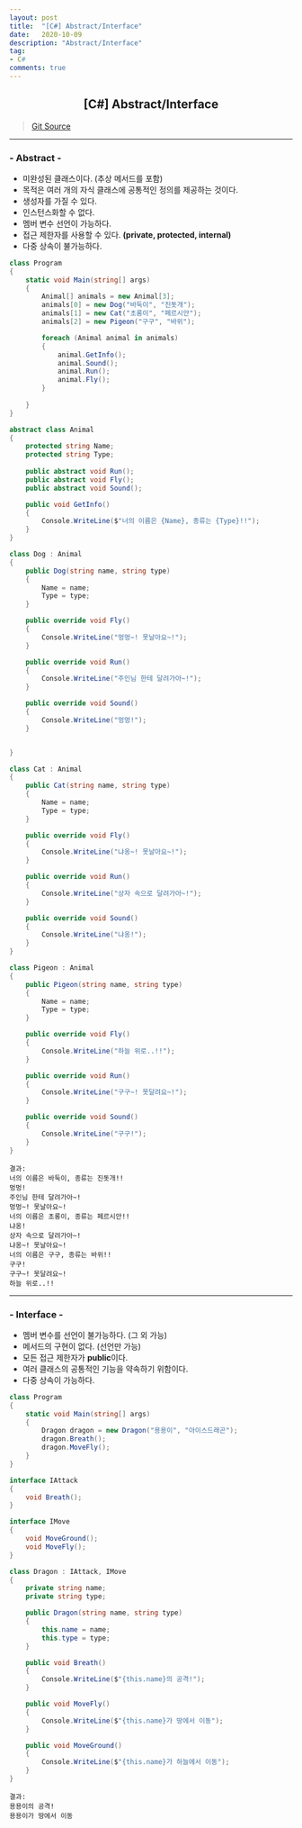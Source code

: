 ```yaml
---
layout: post
title:  "[C#] Abstract/Interface"
date:   2020-10-09
description: "Abstract/Interface"
tag: 
- C# 
comments: true
---
```


## <center>[C#] Abstract/Interface</center> 

>[Git Source](https://github.com/chanos-dev/blogcode/tree/master/20-1009)

---

### - Abstract -
- 미완성된 클래스이다. (추상 메서드를 포함)
- 목적은 여러 개의 자식 클래스에 공통적인 정의를 제공하는 것이다. 
- 생성자를 가질 수 있다.
- 인스턴스화할 수 없다.
- 멤버 변수 선언이 가능하다.
- 접근 제한자를 사용할 수 있다. <b>(private, protected, internal)</b>
- 다중 상속이 불가능하다.

```c#
class Program
{
    static void Main(string[] args)
    {
        Animal[] animals = new Animal[3];
        animals[0] = new Dog("바둑이", "진돗개");
        animals[1] = new Cat("초롱이", "페르시안");
        animals[2] = new Pigeon("구구", "바위");  

        foreach (Animal animal in animals)
        {
            animal.GetInfo();
            animal.Sound();
            animal.Run();
            animal.Fly();
        }
        
    }
}

abstract class Animal
{       
    protected string Name;
    protected string Type; 
      
    public abstract void Run();
    public abstract void Fly();
    public abstract void Sound();

    public void GetInfo()
    {
        Console.WriteLine($"너의 이름은 {Name}, 종류는 {Type}!!");
    }  
}

class Dog : Animal
{
    public Dog(string name, string type)
    {
        Name = name;
        Type = type;
    }

    public override void Fly()
    {
        Console.WriteLine("멍멍~! 못날아요~!");
    }

    public override void Run()
    {
        Console.WriteLine("주인님 한테 달려가아~!");
    }

    public override void Sound()
    {
        Console.WriteLine("멍멍!");
    }


}

class Cat : Animal
{
    public Cat(string name, string type)
    {
        Name = name;
        Type = type;
    }

    public override void Fly()
    {
        Console.WriteLine("냐옹~! 못날아요~!");
    }

    public override void Run()
    {
        Console.WriteLine("상자 속으로 달려가아~!");
    }

    public override void Sound()
    {
        Console.WriteLine("냐옹!");
    }
}

class Pigeon : Animal
{
    public Pigeon(string name, string type)
    {
        Name = name;
        Type = type;
    }

    public override void Fly()
    {
        Console.WriteLine("하늘 위로..!!");
    }

    public override void Run()
    {
        Console.WriteLine("구구~! 못달려요~!");
    }

    public override void Sound()
    {
        Console.WriteLine("구구!");
    }
}
```
```
결과:
너의 이름은 바둑이, 종류는 진돗개!!
멍멍!
주인님 한테 달려가아~!
멍멍~! 못날아요~!
너의 이름은 초롱이, 종류는 페르시안!!
냐옹!
상자 속으로 달려가아~!
냐옹~! 못날아요~!
너의 이름은 구구, 종류는 바위!!
구구!
구구~! 못달려요~!
하늘 위로..!!
```
---

### - Interface -
- 멤버 변수를 선언이 불가능하다. (그 외 가능)
- 메서드의 구현이 없다. (선언만 가능)
- 모든 접근 제한자가 <b>public</b>이다.
- 여러 클래스의 공통적인 기능을 약속하기 위함이다.
- 다중 상속이 가능하다.

```c#
class Program
{
    static void Main(string[] args)
    { 
        Dragon dragon = new Dragon("용용이", "아이스드래곤");
        dragon.Breath();
        dragon.MoveFly();
    }
}

interface IAttack
{ 
    void Breath();
}

interface IMove
{
    void MoveGround();
    void MoveFly();
}

class Dragon : IAttack, IMove
{
    private string name;
    private string type; 

    public Dragon(string name, string type)
    {
        this.name = name; 
        this.type = type;
    } 

    public void Breath()
    {
        Console.WriteLine($"{this.name}의 공격!");
    }

    public void MoveFly()
    {
        Console.WriteLine($"{this.name}가 땅에서 이동");
    }

    public void MoveGround()
    {
        Console.WriteLine($"{this.name}가 하늘에서 이동");
    }
}
```
```
결과:
용용이의 공격!
용용이가 땅에서 이동
``` 